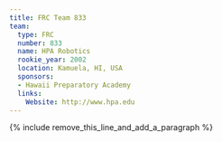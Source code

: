 ```yaml
---
title: FRC Team 833
team:
  type: FRC
  number: 833
  name: HPA Robotics
  rookie_year: 2002
  location: Kamuela, HI, USA
  sponsors:
  - Hawaii Preparatory Academy
  links:
    Website: http://www.hpa.edu
---
```


{% include remove_this_line_and_add_a_paragraph %}